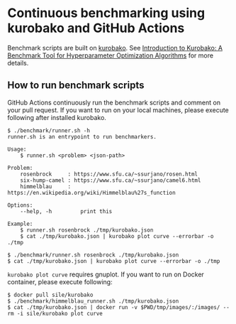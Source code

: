 # Continuous benchmarking using kurobako and GitHub Actions

Benchmark scripts are built on [kurobako](https://github.com/sile/kurobako).
See [Introduction to Kurobako: A Benchmark Tool for Hyperparameter Optimization Algorithms](https://medium.com/optuna/kurobako-a2e3f7b760c7) for more details.

## How to run benchmark scripts

GitHub Actions continuously run the benchmark scripts and comment on your pull request.
If you want to run on your local machines, please execute following after installed kurobako.

```console
$ ./benchmark/runner.sh -h
runner.sh is an entrypoint to run benchmarkers.

Usage:
    $ runner.sh <problem> <json-path>

Problem:
    rosenbrock     : https://www.sfu.ca/~ssurjano/rosen.html
    six-hump-camel : https://www.sfu.ca/~ssurjano/camel6.html
    himmelblau     : https://en.wikipedia.org/wiki/Himmelblau%27s_function

Options:
    --help, -h         print this

Example:
    $ runner.sh rosenbrock ./tmp/kurobako.json
    $ cat ./tmp/kurobako.json | kurobako plot curve --errorbar -o ./tmp

$ ./benchmark/runner.sh rosenbrock ./tmp/kurobako.json
$ cat ./tmp/kurobako.json | kurobako plot curve --errorbar -o ./tmp
```

`kurobako plot curve` requires gnuplot. If you want to run on Docker container, please execute following:

```
$ docker pull sile/kurobako
$ ./benchmark/himmelblau_runner.sh ./tmp/kurobako.json
$ cat ./tmp/kurobako.json | docker run -v $PWD/tmp/images/:/images/ --rm -i sile/kurobako plot curve
```
